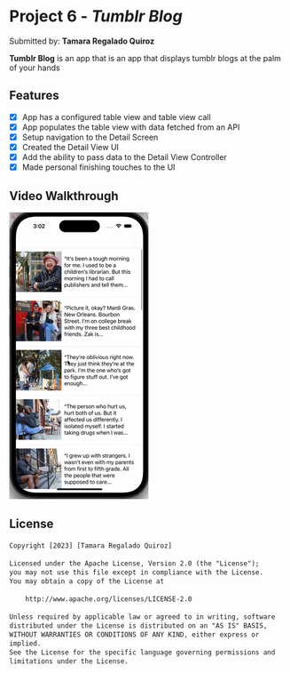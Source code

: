 # Project 6 - *Tumblr Blog*

Submitted by: **Tamara Regalado Quiroz**

**Tumblr Blog** is an app that is an app that displays tumblr blogs at the palm of your hands

##  Features
- [x] App has a configured table view and table view call
- [x] App populates the table view with data fetched from an API
- [x] Setup navigation to the Detail Screen
- [x] Created the Detail View UI
- [x] Add the ability to pass data to the Detail View Controller
- [x] Made personal finishing touches to the UI

## Video Walkthrough

<img src="./kapture_proj6.gif" title="Video Walkthrough" width='' alt="Video Walkthrough" />

## License

    Copyright [2023] [Tamara Regalado Quiroz]

    Licensed under the Apache License, Version 2.0 (the "License");
    you may not use this file except in compliance with the License.
    You may obtain a copy of the License at

        http://www.apache.org/licenses/LICENSE-2.0

    Unless required by applicable law or agreed to in writing, software
    distributed under the License is distributed on an "AS IS" BASIS,
    WITHOUT WARRANTIES OR CONDITIONS OF ANY KIND, either express or implied.
    See the License for the specific language governing permissions and
    limitations under the License.

